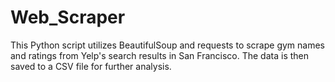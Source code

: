 # Web_Scraper
This Python script utilizes BeautifulSoup and requests to scrape gym names and ratings from Yelp's search results in San Francisco. The data is then saved to a CSV file for further analysis.
